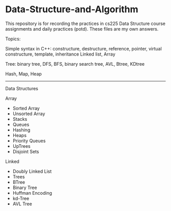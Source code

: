 # Data-Structure-and-Algorithm
This repository is for recording the practices in cs225 Data Structure course assignments and daily practices (potd).
These files are my own answers.

Topics:

Simple syntax in C++: constructure, destructure, reference, pointer, virtual constructure, template, inheritance
Linked list, Array

Tree: binary tree, DFS, BFS, binary search tree, AVL, Btree, KDtree

Hash, Map, Heap


-----------------------------------------------------------------------
Data Structures

Array
- Sorted Array
- Unsorted Array
- Stacks
- Queues
- Hashing
- Heaps
- Priority Queues
- UpTrees
- Disjoint Sets

Linked
- Doubly Linked List
- Trees
- BTree
- Binary Tree
- Huffman Encoding
- kd-Tree
- AVL Tree
